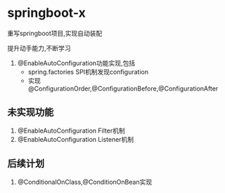 # springboot-x
重写springboot项目,实现自动装配

提升动手能力,不断学习

1. @EnableAutoConfiguration功能实现,包括
    - spring.factories SPI机制发现configuration
    - 实现@ConfigurationOrder,@ConfigurationBefore,@ConfigurationAfter

## 未实现功能 ##

1. @EnableAutoConfiguration Filter机制
2. @EnableAutoConfiguration Listener机制

## 后续计划 ##
1. @ConditionalOnClass,@ConditionOnBean实现
